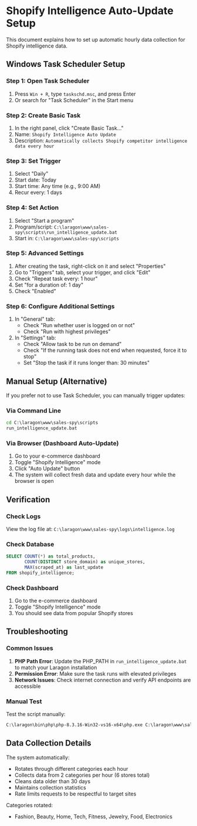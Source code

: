 # Shopify Intelligence Auto-Update Setup

This document explains how to set up automatic hourly data collection for Shopify intelligence data.

## Windows Task Scheduler Setup

### Step 1: Open Task Scheduler
1. Press `Win + R`, type `taskschd.msc`, and press Enter
2. Or search for "Task Scheduler" in the Start menu

### Step 2: Create Basic Task
1. In the right panel, click "Create Basic Task..."
2. Name: `Shopify Intelligence Auto Update`
3. Description: `Automatically collects Shopify competitor intelligence data every hour`

### Step 3: Set Trigger
1. Select "Daily"
2. Start date: Today
3. Start time: Any time (e.g., 9:00 AM)
4. Recur every: 1 days

### Step 4: Set Action
1. Select "Start a program"
2. Program/script: `C:\laragon\www\sales-spy\scripts\run_intelligence_update.bat`
3. Start in: `C:\laragon\www\sales-spy\scripts`

### Step 5: Advanced Settings
1. After creating the task, right-click on it and select "Properties"
2. Go to "Triggers" tab, select your trigger, and click "Edit"
3. Check "Repeat task every: 1 hour"
4. Set "for a duration of: 1 day"
5. Check "Enabled"

### Step 6: Configure Additional Settings
1. In "General" tab:
   - Check "Run whether user is logged on or not"
   - Check "Run with highest privileges"
2. In "Settings" tab:
   - Check "Allow task to be run on demand"
   - Check "If the running task does not end when requested, force it to stop"
   - Set "Stop the task if it runs longer than: 30 minutes"

## Manual Setup (Alternative)

If you prefer not to use Task Scheduler, you can manually trigger updates:

### Via Command Line
```cmd
cd C:\laragon\www\sales-spy\scripts
run_intelligence_update.bat
```

### Via Browser (Dashboard Auto-Update)
1. Go to your e-commerce dashboard
2. Toggle "Shopify Intelligence" mode
3. Click "Auto Update" button
4. The system will collect fresh data and update every hour while the browser is open

## Verification

### Check Logs
View the log file at: `C:\laragon\www\sales-spy\logs\intelligence.log`

### Check Database
```sql
SELECT COUNT(*) as total_products, 
       COUNT(DISTINCT store_domain) as unique_stores,
       MAX(scraped_at) as last_update
FROM shopify_intelligence;
```

### Check Dashboard
1. Go to the e-commerce dashboard
2. Toggle "Shopify Intelligence" mode
3. You should see data from popular Shopify stores

## Troubleshooting

### Common Issues
1. **PHP Path Error**: Update the PHP_PATH in `run_intelligence_update.bat` to match your Laragon installation
2. **Permission Error**: Make sure the task runs with elevated privileges
3. **Network Issues**: Check internet connection and verify API endpoints are accessible

### Manual Test
Test the script manually:
```cmd
C:\laragon\bin\php\php-8.3.16-Win32-vs16-x64\php.exe C:\laragon\www\sales-spy\api\cron_shopify_intelligence.php
```

## Data Collection Details

The system automatically:
- Rotates through different categories each hour
- Collects data from 2 categories per hour (6 stores total)
- Cleans data older than 30 days
- Maintains collection statistics
- Rate limits requests to be respectful to target sites

Categories rotated:
- Fashion, Beauty, Home, Tech, Fitness, Jewelry, Food, Electronics
